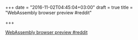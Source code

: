 +++
date = "2016-11-02T04:45:04+03:00"
draft = true
title = "WebAssembly browser preview  #reddit"

+++

<p><a href="https://t.co/JetvIOis1X">WebAssembly browser preview  #reddit</a></p>
